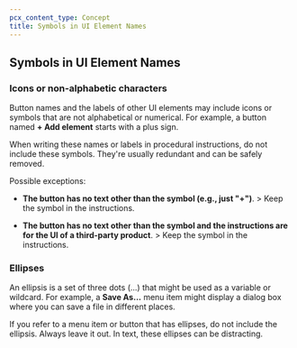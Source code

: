 ```yaml
---
pcx_content_type: Concept
title: Symbols in UI Element Names
---
```


## Symbols in UI Element Names

### Icons or non-alphabetic characters

Button names and the labels of other UI elements may include icons or symbols that are not alphabetical or numerical. For example, a button named **+ Add element** starts with a plus sign.

When writing these names or labels in procedural instructions, do not include these symbols. They're usually redundant and can be safely removed.

Possible exceptions:

+ **The button has no text other than the symbol (e.g., just "+")**. > Keep the symbol in the instructions.

+ **The button has no text other than the symbol and the instructions are for the UI of a third-party product**. > Keep the symbol in the instructions.

### Ellipses

An ellipsis is a set of three dots (...) that might be used as a variable or wildcard. For example, a **Save As...** menu item might display a dialog box where you can save a file in different places.

If you refer to a menu item or button that has ellipses, do not include the ellipsis. Always leave it out. In text, these ellipses can be distracting.

